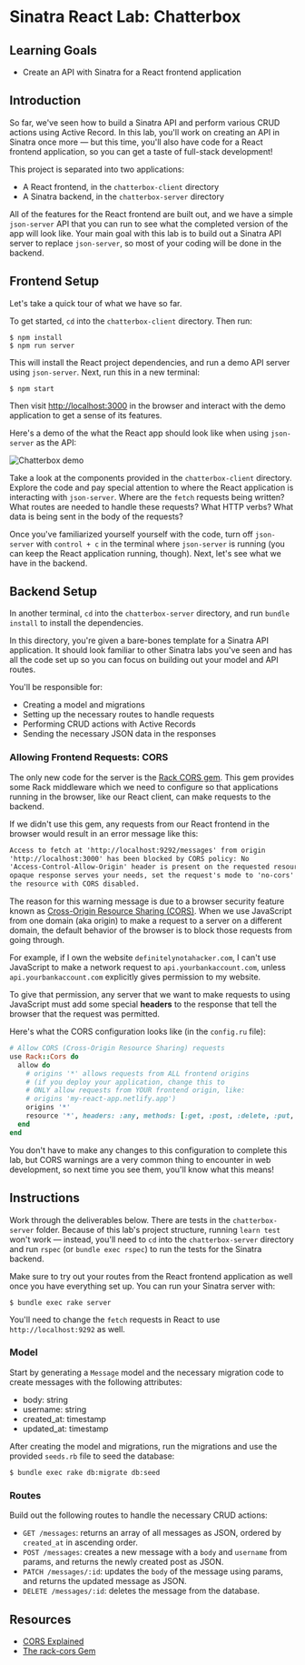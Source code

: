 # Sinatra React Lab: Chatterbox

## Learning Goals

- Create an API with Sinatra for a React frontend application

## Introduction

So far, we've seen how to build a Sinatra API and perform various CRUD actions
using Active Record. In this lab, you'll work on creating an API in Sinatra once
more — but this time, you'll also have code for a React frontend application, so
you can get a taste of full-stack development!

This project is separated into two applications:

- A React frontend, in the `chatterbox-client` directory
- A Sinatra backend, in the `chatterbox-server` directory

All of the features for the React frontend are built out, and we have a simple
`json-server` API that you can run to see what the completed version of the app
will look like. Your main goal with this lab is to build out a Sinatra API
server to replace `json-server`, so most of your coding will be done in the
backend.

## Frontend Setup

Let's take a quick tour of what we have so far.

To get started, `cd` into the `chatterbox-client` directory. Then run:

```console
$ npm install
$ npm run server
```

This will install the React project dependencies, and run a demo API server
using `json-server`. Next, run this in a new terminal:

```console
$ npm start
```

Then visit [http://localhost:3000](http://localhost:3000) in the browser and
interact with the demo application to get a sense of its features.

Here's a demo of the what the React app should look like when using
`json-server` as the API:

![Chatterbox demo](https://curriculum-content.s3.amazonaws.com/phase-3/chatterbox-sinatra-react-lab/chatterbox-demo.gif)

Take a look at the components provided in the `chatterbox-client` directory.
Explore the code and pay special attention to where the React application is
interacting with `json-server`. Where are the `fetch` requests being written?
What routes are needed to handle these requests? What HTTP verbs? What data is
being sent in the body of the requests?

Once you've familiarized yourself yourself with the code, turn off `json-server`
with `control + c` in the terminal where `json-server` is running (you can keep
the React application running, though). Next, let's see what we have in the
backend.

## Backend Setup

In another terminal, `cd` into the `chatterbox-server` directory, and run
`bundle install` to install the dependencies.

In this directory, you're given a bare-bones template for a Sinatra API
application. It should look familiar to other Sinatra labs you've seen and has
all the code set up so you can focus on building out your model and API routes.

You'll be responsible for:

- Creating a model and migrations
- Setting up the necessary routes to handle requests
- Performing CRUD actions with Active Records
- Sending the necessary JSON data in the responses

### Allowing Frontend Requests: CORS

The only new code for the server is the [Rack CORS gem][rack-cors]. This gem
provides some Rack middleware which we need to configure so that applications
running in the browser, like our React client, can make requests to the backend.

If we didn't use this gem, any requests from our React frontend in the browser
would result in an error message like this:

```txt
Access to fetch at 'http://localhost:9292/messages' from origin
'http://localhost:3000' has been blocked by CORS policy: No
'Access-Control-Allow-Origin' header is present on the requested resource. If an
opaque response serves your needs, set the request's mode to 'no-cors' to fetch
the resource with CORS disabled.
```

The reason for this warning message is due to a browser security feature known as
[Cross-Origin Resource Sharing (CORS)][cors mdn]. When we use JavaScript from
one domain (aka origin) to make a request to a server on a different domain, the
default behavior of the browser is to block those requests from going through.

For example, if I own the website `definitelynotahacker.com`, I can't use
JavaScript to make a network request to `api.yourbankaccount.com`, unless
`api.yourbankaccount.com` explicitly gives permission to my website.

To give that permission, any server that we want to make requests to using
JavaScript must add some special **headers** to the response that tell the
browser that the request was permitted.

Here's what the CORS configuration looks like (in the `config.ru` file):

```rb
# Allow CORS (Cross-Origin Resource Sharing) requests
use Rack::Cors do
  allow do
    # origins '*' allows requests from ALL frontend origins
    # (if you deploy your application, change this to
    # ONLY allow requests from YOUR frontend origin, like:
    # origins 'my-react-app.netlify.app')
    origins '*'
    resource '*', headers: :any, methods: [:get, :post, :delete, :put, :patch, :options, :head]
  end
end
```

You don't have to make any changes to this configuration to complete this lab,
but CORS warnings are a very common thing to encounter in web development, so
next time you see them, you'll know what this means!

## Instructions

Work through the deliverables below. There are tests in the `chatterbox-server`
folder. Because of this lab's project structure, running `learn test` won't work
— instead, you'll need to `cd` into the `chatterbox-server` directory and run
`rspec` (or `bundle exec rspec`) to run the tests for the Sinatra backend.

Make sure to try out your routes from the React frontend application as well
once you have everything set up. You can run your Sinatra server with:

```console
$ bundle exec rake server
```

You'll need to change the `fetch` requests in React to use
`http://localhost:9292` as well.

### Model

Start by generating a `Message` model and the necessary migration code to create
messages with the following attributes:

- body: string
- username: string
- created_at: timestamp
- updated_at: timestamp

After creating the model and migrations, run the migrations and use the provided
`seeds.rb` file to seed the database:

```console
$ bundle exec rake db:migrate db:seed
```

### Routes

Build out the following routes to handle the necessary CRUD actions:

- `GET /messages`: returns an array of all messages as JSON, ordered by
  `created_at` in ascending order.
- `POST /messages`: creates a new message with a `body` and `username` from
  params, and returns the newly created post as JSON.
- `PATCH /messages/:id`: updates the `body` of the message using params, and
  returns the updated message as JSON.
- `DELETE /messages/:id`: deletes the message from the database.

## Resources

- [CORS Explained][cors mdn]
- [The rack-cors Gem][rack-cors]

[cors mdn]: https://developer.mozilla.org/en-US/docs/Web/HTTP/CORS
[rack-cors]: https://github.com/cyu/rack-cors
